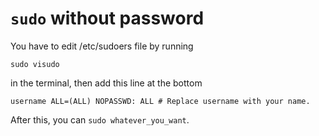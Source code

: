# `sudo` without password

You have to edit /etc/sudoers file by running
```shell
sudo visudo
```
in the terminal, then add this line at the bottom
```shell
username ALL=(ALL) NOPASSWD: ALL # Replace username with your name.
```
After this, you can `sudo whatever_you_want`.
